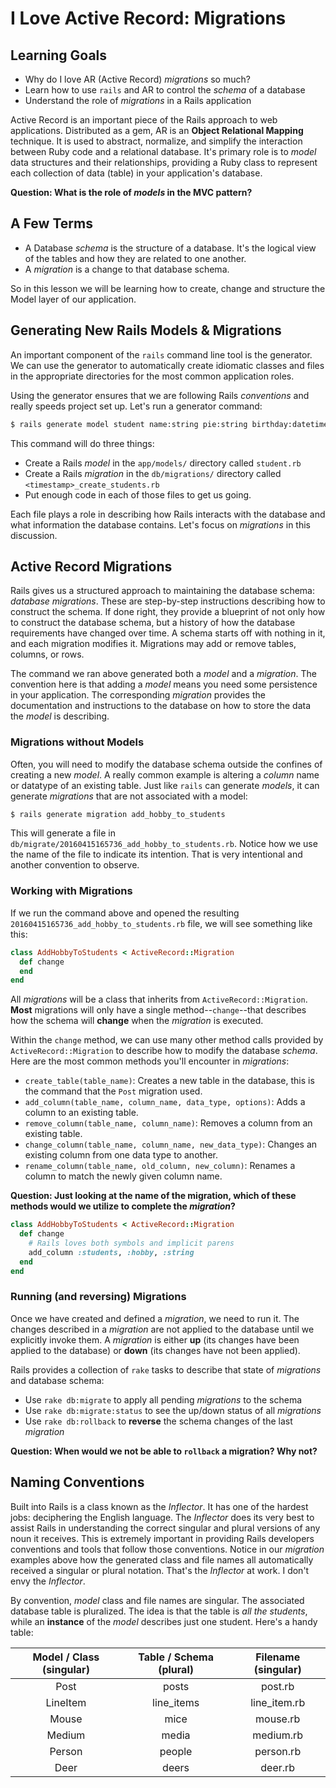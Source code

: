 # I Love Active Record: Migrations
## Learning Goals
- Why do I love AR (Active Record) _migrations_ so much?
- Learn how to use `rails` and AR to control the _schema_ of a database
- Understand the role of _migrations_ in a Rails application

Active Record is an important piece of the Rails approach to web applications. Distributed as a gem, AR is an **Object Relational Mapping** technique. It is used to abstract, normalize, and simplify the interaction between Ruby code and a relational database. It's primary role is to _model_ data structures and their relationships, providing a Ruby class to represent each collection of data (table) in your application's database.

__Question: What is the role of _models_ in the MVC pattern?__

## A Few Terms
-  A Database _schema_ is the structure of a database.  It's the logical view of the tables and how they are related to one another.  
-  A _migration_ is a change to that database schema.

So in this lesson we will be learning how to create, change and structure the Model layer of our application.  

## Generating New Rails Models & Migrations
An important component of the `rails` command line tool is the generator. We can use the generator to automatically create idiomatic classes and files in the appropriate directories for the most common application roles.

Using the generator ensures that we are following Rails _conventions_ and really speeds project set up. Let's run a generator command:

```bash
$ rails generate model student name:string pie:string birthday:datetime
```

This command will do three things:

- Create a Rails _model_ in the `app/models/` directory called `student.rb`
- Create a Rails _migration_ in the `db/migrations/` directory called `<timestamp>_create_students.rb`
- Put enough code in each of those files to get us going.

Each file plays a role in describing how Rails interacts with the database and what information the database contains. Let's focus on _migrations_ in this discussion.

## Active Record Migrations
Rails gives us a structured approach to maintaining the database schema: _database migrations_. These are step-by-step instructions describing how to construct the schema. If done right, they provide a blueprint of not only how to construct the database schema, but a history of how the database requirements have changed over time. A schema starts off with nothing in it, and each migration modifies it. Migrations may add or remove tables, columns, or rows.

The command we ran above generated both a _model_ and a _migration_. The convention here is that adding a _model_ means you need some persistence in your application. The corresponding _migration_ provides the documentation and instructions to the database on how to store the data the _model_ is describing.

### Migrations without Models
Often, you will need to modify the database schema outside the confines of creating a new _model_. A really common example is altering a _column_ name or datatype of an existing table. Just like `rails` can generate _models_, it can generate _migrations_ that are not associated with a model:

```bash
$ rails generate migration add_hobby_to_students
```

This will generate a file in `db/migrate/20160415165736_add_hobby_to_students.rb`. Notice how we use the name of the file to indicate its intention. That is very intentional and another convention to observe.

### Working with Migrations
If we run the command above and opened the resulting `20160415165736_add_hobby_to_students.rb` file, we will see something like this:

```ruby
class AddHobbyToStudents < ActiveRecord::Migration
  def change
  end
end
```

All _migrations_ will be a class that inherits from `ActiveRecord::Migration`. __Most__ migrations will only have a single method--`change`--that describes how the schema will __change__ when the _migration_ is executed.

Within the `change` method, we can use many other method calls provided by `ActiveRecord::Migration` to describe how to modify the database _schema_. Here are the most common methods you'll encounter in _migrations_:

- `create_table(table_name)`: Creates a new table in the database, this is the command that the `Post` migration used.
- `add_column(table_name, column_name, data_type, options)`: Adds a column to an existing table.
- `remove_column(table_name, column_name)`: Removes a column from an existing table.
- `change_column(table_name, column_name, new_data_type)`: Changes an existing column from one data type to another.
-  `rename_column(table_name, old_column, new_column)`: Renames a column to match the newly given column name.

__Question: Just looking at the name of the migration, which of these methods would we utilize to complete the _migration_?__

```ruby
class AddHobbyToStudents < ActiveRecord::Migration
  def change
    # Rails loves both symbols and implicit parens
    add_column :students, :hobby, :string
  end
end
```

### Running (and reversing) Migrations
Once we have created and defined a _migration_, we need to run it. The changes described in a _migration_ are not applied to the database until we explicitly invoke them. A _migration_ is either __up__ (its changes have been applied to the database) or __down__ (its changes have not been applied).

Rails provides a collection of `rake` tasks to describe that state of _migrations_ and database schema:

- Use `rake db:migrate` to apply all pending _migrations_ to the schema
- Use `rake db:migrate:status` to see the up/down status of all _migrations_
- Use `rake db:rollback` to __reverse__ the schema changes of the last _migration_

__Question: When would we not be able to `rollback` a migration? Why not?__

## Naming Conventions
Built into Rails is a class known as the _Inflector_. It has one of the hardest jobs: deciphering the English language. The _Inflector_ does its very best to assist Rails in understanding the correct singular and plural versions of any noun it receives. This is extremely important in providing Rails developers conventions and tools that follow those conventions. Notice in our _migration_ examples above how the generated class and file names all automatically received a singular or plural notation. That's the _Inflector_ at work. I don't envy the _Inflector_.

By convention, _model_ class and file names are singular. The associated database table is pluralized. The idea is that the table is _all the students_, while an __instance__ of the _model_ describes just one student. Here's a handy table:

|Model / Class (singular) | Table / Schema (plural)| Filename (singular) |
|:-----------------------:|:----------------------:|:-------------------:|
| Post                    | posts                  | post.rb             |
| LineItem                | line_items             | line_item.rb        |
| Mouse                   | mice                   | mouse.rb            |
| Medium                  | media                  | medium.rb           |
| Person                  | people                 | person.rb           |
| Deer                    | deers                  | deer.rb             |


